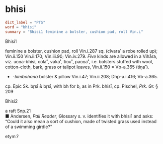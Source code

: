 # bhisi

``` toml
dict_label = "PTS"
word = "bhisi"
summary = "Bhisi1 feminine a bolster, cushion pad, roll Vin.i"
```

Bhisi1

feminine a bolster, cushion pad, roll Vin.i.287 sq. (cīvara˚ a robe rolled up); Vin.ii.150 Vin.ii.170; Vin.iii.90; Vin.iv.279. *Five* kinds are allowed in a Vihāra, viz. uṇṇa\-bhisi, cola˚, vāka˚, tiṇu˚, paṇṇa˚, i.e. bolsters stuffed with wool, cotton\-cloth, bark, grass or talipot leaves, Vin.ii.150 = Vb\-a.365 (tiṇa˚).

* *\-bimbohana* bolster & pillow Vin.i.47; Vin.ii.208; Dhp\-a.i.416; Vb\-a.365.

cp. Epic Sk. bṛṣī & bṛsī, with bh for b, as in Prk. bhisī, cp. Pischel, *Prk. Gr.* § 209

Bhisi2

a raft Snp.21  
■ Andersen, *Pali Reader*, Glossary s. v. identifies it with bhisi1 and asks: “Could it also mean a sort of cushion, made of twisted grass used instead of a swimming girdle?”

etym.?

